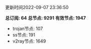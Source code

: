 更新时间2022-09-07 23:36:50

**总订阅: 64**
**总节点: 9291**
**有效节点: 1947**
- trojan节点: 107
- ss节点: 191
- v2ray节点: 1649
